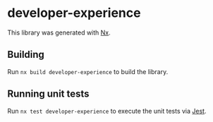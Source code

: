# developer-experience

This library was generated with [Nx](https://nx.dev).

## Building

Run `nx build developer-experience` to build the library.

## Running unit tests

Run `nx test developer-experience` to execute the unit tests via [Jest](https://jestjs.io).
